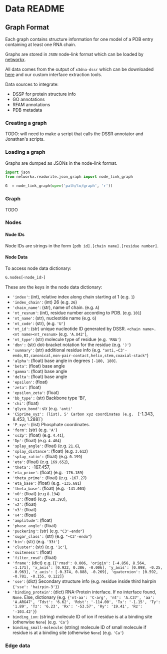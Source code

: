 # Data README


## Graph Format

Each graph contains structure information for one model of a PDB entry
containing at least one RNA chain.

Graphs are stored in `JSON` node-link format which can be loaded by
[networkx](https://networkx.org/documentation/stable/reference/readwrite/generated/networkx.readwrite.json_graph.node_link_data.html#networkx.readwrite.json_graph.node_link_data).

All data comes from the output of `x3dna-dssr` which can be downloaded
[here](https://x3dna.org/) and our custom interface extraction tools.


Data sources to integrate:

* DSSP for protein structure info
* GO annotations
* RFAM annotations
* PDB metadata

### Creating a graph

TODO: will need to make a script that calls the DSSR annotator and Jonathan's
scripts.

### Loading a graph

Graphs are dumped as JSONs in the node-link format.

```python
import json
from networkx.readwrite.json_graph import node_link_graph

G  = node_link_graph(open('path/to/graph', 'r'))
```

### Graph

TODO

### Nodes 

#### Node IDs

Node IDs are strings in the form `[pdb id].[chain name].[residue number]`.

#### Node Data

To access node data dictionary:

```python
G.nodes[<node_id>]
```
These are the keys in the node data dictionary: 

* `'index'`: (int), relative index along chain starting at 1 (e.g. `1`)
* `'index_chain'`: (int) 26 (e.g. `26`)
* `'chain_name'`: (str), name of chain. (e.g. `A`)
* `'nt_resnum'`: (int), residue number according to PDB. (e.g. `101`)
* `'nt_name'`: (str), nucleotide name  (e.g. `G`)
* `'nt_code'`: (str), (e.g. `'U'`)
* `'nt_id'`: (str) unique nucleotide ID generated by DSSR. `<chain name>.<nt name><nt_resnum>` (e.g. `'A.U42'`),
* `'nt_type'`: (str) molecule type of residue (e.g. `'RNA'`)
* `'dbn':` (str) dot-bracket notation for the residue (e.g. `')'`)
* `'summary'`: (str) additional residue info (e.g. `"anti,~C3'-endo,BI,canonical,non-pair-contact,helix,stem,coaxial-stack"`)
* `'alpha'`: (float) base angle in degrees `[-180, 180]`.
* `'beta'`: (float)  base angle
* `'gamma'`: (float) base angle 
* `'delta'`: (float) base angle 
* `'epsilon'`: (float)
* `'zeta'`: (float) 
* `'epsilon_zeta'`: (float)
* `'bb_type':` (str) Backbone type 'BI',
* `'chi'`: (float) 
* `'glyco_bond'`: str (e.g.   `'anti'`
* `'C5prime_xyz': (list), 5' Carbon xyz coordinates (e.g.  `[-1.343, 8.453, 1.288]`)
* `'P_xyz'`: (list) Phosphate coordinates.
* `'form'`: (str) (e.g. `'A'`)
* `'ssZp'`: (float)  (e.g. `4.41`),
* `'Dp'`: (float) (e.g. `4.404`)
* `'splay_angle'`: (float)  (e.g. `21.6`),
* `'splay_distance'`: (float) (e.g. `3.612`)
* `'splay_ratio':` (float) (e.g. `0.199`)
* `'eta'`: (float) (e.g. `169.652`),
* `'theta':` -167.457,
* `'eta_prime'`: (float) (e.g. `-176.189`)
* `'theta_prime':` (float) (e.g. `-167.27`)
* `'eta_base'`: (float)   (e.g. `-135.681`)
* `'theta_base'`: (float) (e.g. `-141.003`)
* `'v0'`: (float) (e.g `8.194`)
* `'v1'`: (float) (e.g. `-28.393`),
* `'v2'`: (float) 
* `'v3'`: (float) 
* `'v4'`: (float) 
* `'amplitude'`: (float)
* `'phase_angle'`: (float) 
* `'puckering'`: (str) (e.g. `"C3'-endo"`)
* `'sugar_class':` (str) (e.g. `"~C3'-endo"`)
* `'bin'`: (str) (e.g. `'33t'`)
* `'cluster'`: (str) (e.g. `'1c'`),
* `'suiteness'`: (float) 
* `'filter_rmsd'`: (float)
* `'frame':` (dict)  e.g. (`{'rmsd': 0.006, 'origin': [-4.856, 8.564, -1.171], 'x_axis': [0.922, 0.386, -0.006], 'y_axis': [0.098, -0.25, -0.963], 'z_axis': [-0.374, 0.888, -0.269], 'quaternion': [0.592, -0.781, -0.155, 0.122]}`
* `'sse'`: (dict) Secondary structure info (e.g. residue inside third hairpin `{'sse': 'hairpin-3'}`)
* `'binding_protein'`: (dict) RNA-Protein interface. If no interface found, `None`. Else, dictionary (e.g. `{'nt-aa': 'C-arg', 'nt': 'A.C37', 'aa': 'A.ARG47', 'Tdst': '6.62', 'Rdst': '-114.00', 'Tx': '-1.15', 'Ty': '1.89', 'Tz': '6.23', 'Rx': '-53.57', 'Ry': '19.41', 'Rz': '-103.42'}`)
* `binding_ion`: (string) molecule ID of ion if residue is at a binding site (otherwise `None`) (e.g. `'Ca'`)
* `binding_small-molecule`: (string) molecule ID of small molecule if residue is at a binding site (otherwise `None`) (e.g. `'Ca'`)


### Edge data

